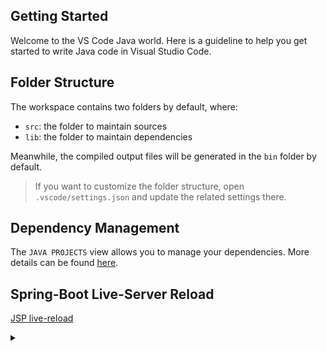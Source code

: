 ## Getting Started

Welcome to the VS Code Java world. Here is a guideline to help you get started to write Java code in Visual Studio Code.

## Folder Structure

The workspace contains two folders by default, where:

- `src`: the folder to maintain sources
- `lib`: the folder to maintain dependencies

Meanwhile, the compiled output files will be generated in the `bin` folder by default.

> If you want to customize the folder structure, open `.vscode/settings.json` and update the related settings there.

## Dependency Management

The `JAVA PROJECTS` view allows you to manage your dependencies. More details can be found [here](https://github.com/microsoft/vscode-java-dependency#manage-dependencies).

## Spring-Boot Live-Server Reload

[JSP live-reload](https://atl.kr/dokuwiki/doku.php/vscode_springboot_thymeleaf_%EB%B3%80%EA%B2%BD%EC%82%AC%ED%95%AD_%EC%A6%89%EC%8B%9C_%EB%B0%98%EC%98%81)<details><summary></summary>
VSCode + SpringBoot + Thymeleaf 변경사항 즉시 반영  
위와같은 개발환경에서 톰캣 서버 구동 후 소스 변경 시 톰캣을 재시작 해야만 변경사항이 반영되는 경우가 있다.  
이걸 변경 후 저장하면 바로 반영되도록 하려면  
application.properties에 아래 설정 추가하면 해결된다.  

spring.devtools.restart.enabled=true  
spring.devtools.livereload.enabled=true  
spring.thymeleaf.cache=false  
spring.thymeleaf.prefix=file:src/main/resources/templates/  
</details>
